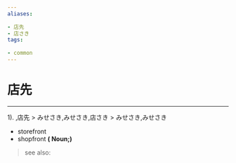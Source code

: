 ```yaml
---
aliases:
    
- 店先
- 店さき
tags:
    
- common
---
```


# 店先
---
1).
,店先 > みせさき,みせさき,店さき > みせさき,みせさき

- storefront
- shopfront
**( Noun;)**
> see also: 
            